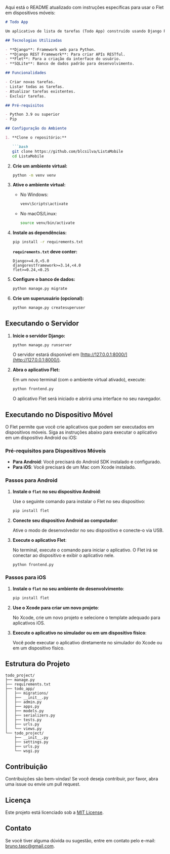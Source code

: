 Aqui está o README atualizado com instruções específicas para usar o Flet em dispositivos móveis:

```markdown
# Todo App

Um aplicativo de lista de tarefas (Todo App) construído usando Django REST Framework para a API e Flet para a interface do usuário. Este projeto permite que os usuários criem, leiam, atualizem e excluam tarefas de maneira simples e intuitiva.

## Tecnologias Utilizadas

- **Django**: Framework web para Python.
- **Django REST Framework**: Para criar APIs RESTful.
- **Flet**: Para a criação da interface do usuário.
- **SQLite**: Banco de dados padrão para desenvolvimento.

## Funcionalidades

- Criar novas tarefas.
- Listar todas as tarefas.
- Atualizar tarefas existentes.
- Excluir tarefas.

## Pré-requisitos

- Python 3.9 ou superior
- Pip

## Configuração do Ambiente

1. **Clone o repositório:**

   ```bash
   git clone https://github.com/blcsilva/ListaMobile
   cd ListaMobile
   ```

2. **Crie um ambiente virtual:**

   ```bash
   python -m venv venv
   ```

3. **Ative o ambiente virtual:**

   - No Windows:

     ```bash
     venv\Scripts\activate
     ```

   - No macOS/Linux:

     ```bash
     source venv/bin/activate
     ```

4. **Instale as dependências:**

   ```bash
   pip install -r requirements.txt
   ```

   **`requirements.txt` deve conter:**

   ```plaintext
   Django>=4.0,<5.0
   djangorestframework>=3.14,<4.0
   flet>=0.24,<0.25
   ```

5. **Configure o banco de dados:**

   ```bash
   python manage.py migrate
   ```

6. **Crie um superusuário (opcional):**

   ```bash
   python manage.py createsuperuser
   ```

## Executando o Servidor

1. **Inicie o servidor Django:**

   ```bash
   python manage.py runserver
   ```

   O servidor estará disponível em [http://127.0.0.1:8000/](http://127.0.0.1:8000/).

2. **Abra o aplicativo Flet:**

   Em um novo terminal (com o ambiente virtual ativado), execute:

   ```bash
   python frontend.py
   ```

   O aplicativo Flet será iniciado e abrirá uma interface no seu navegador.

## Executando no Dispositivo Móvel

O Flet permite que você crie aplicativos que podem ser executados em dispositivos móveis. Siga as instruções abaixo para executar o aplicativo em um dispositivo Android ou iOS:

### Pré-requisitos para Dispositivos Móveis

- **Para Android**: Você precisará do Android SDK instalado e configurado.
- **Para iOS**: Você precisará de um Mac com Xcode instalado.

### Passos para Android

1. **Instale o `flet` no seu dispositivo Android**:

   Use o seguinte comando para instalar o Flet no seu dispositivo:

   ```bash
   pip install flet
   ```

2. **Conecte seu dispositivo Android ao computador**:

   Ative o modo de desenvolvedor no seu dispositivo e conecte-o via USB.

3. **Execute o aplicativo Flet**:

   No terminal, execute o comando para iniciar o aplicativo. O Flet irá se conectar ao dispositivo e exibir o aplicativo nele.

   ```bash
   python frontend.py
   ```

### Passos para iOS

1. **Instale o `flet` no seu ambiente de desenvolvimento**:

   ```bash
   pip install flet
   ```

2. **Use o Xcode para criar um novo projeto**:

   No Xcode, crie um novo projeto e selecione o template adequado para aplicativos iOS.

3. **Execute o aplicativo no simulador ou em um dispositivo físico**:

   Você pode executar o aplicativo diretamente no simulador do Xcode ou em um dispositivo físico.

## Estrutura do Projeto

```plaintext
todo_project/
├── manage.py
├── requirements.txt
├── todo_app/
│   ├── migrations/
│   ├── __init__.py
│   ├── admin.py
│   ├── apps.py
│   ├── models.py
│   ├── serializers.py
│   ├── tests.py
│   ├── urls.py
│   └── views.py
└── todo_project/
    ├── __init__.py
    ├── settings.py
    ├── urls.py
    └── wsgi.py
```

## Contribuição

Contribuições são bem-vindas! Se você deseja contribuir, por favor, abra uma issue ou envie um pull request.

## Licença

Este projeto está licenciado sob a [MIT License](LICENSE).

## Contato

Se você tiver alguma dúvida ou sugestão, entre em contato pelo e-mail: bruno.tasc@gmail.com.
```

